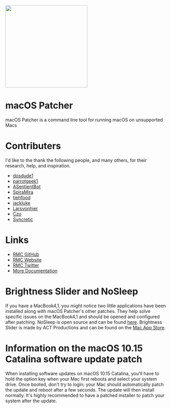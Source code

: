 <img src="https://github.com/rmc-team/macos-patcher/raw/master-3.0/MacBook.png" width="256">

# macOS Patcher
macOS Patcher is a command line tool for running macOS on unsupported Macs

# Contributers
I'd like to the thank the following people, and many others, for their research, help, and inspiration.
- [dosdude1](https://forums.macrumors.com/members/669685/)
- [parrotgeek1](https://forums.macrumors.com/members/1033441/)
- [ASentientBot](https://forums.macrumors.com/members/1135186/)
- [SpiraMira](https://github.com/SpiraMira)
- [tiehfood](https://github.com/tiehfood)
- [jackluke](https://forums.macrumors.com/members/1133911/)
- [Larsvonhier](https://forums.macrumors.com/members/1041077/)
- [Czo](https://forums.macrumors.com/members/263182/)
- [Syncretic](https://forums.macrumors.com/members/1173816/)

# Links
- [RMC GitHub](https://github.com/rmc-team)
- [RMC Website](https://www.rmc-team.ch/)
- [RMC Twitter](https://twitter.com/_rmcteam)
- [More Documentation](https://www.rmc-team.ch/patcher)

# Brightness Slider and NoSleep
If you have a MacBook4,1, you might notice two little applications have been installed along with macOS Patcher's other patches. They help solve specific issues on the MacBook4,1 and should be opened and configured after patching. NoSleep is open source and can be found [here](https://github.com/integralpro/nosleep). Brightness Slider is made by ACT Productions and can be found on the [Mac App Store](http://itunes.apple.com/us/app/brightness-control/id456624497?ls=1&mt=12).

# Information on the macOS 10.15 Catalina software update patch
When installing software updates on macOS 10.15 Catalina, you'll have to hold the option key when your Mac first reboots and select your system drive. Once booted, don't try to login; your Mac should automatically patch the update and reboot after a few seconds. The update will then install normally. It's highly recommended to have a patched installer to patch your system after the update.
